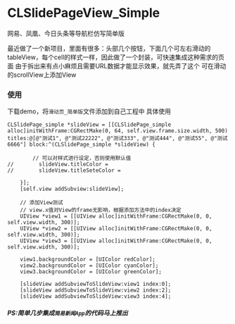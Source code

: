 # CLSlidePageView_Simple
网易、凤凰、今日头条等导航栏仿写简单版

最近做了一个新项目，里面有很多：头部几个按钮，下面几个可左右滑动的tableView，每个cell的样式一样，因此做了一个封装，可快速集成这种需求的页面
由于拆出来有点小麻烦且需要URL数据才能显示效果，就先弄了这个
可在滑动的scrollView上添加View

### 使用
下载demo，将`滑动页_简单版`文件添加到自己工程中
具体使用
```
CLSlidePage_simple *slideView = [[CLSlidePage_simple alloc]initWithFrame:CGRectMake(0, 64, self.view.frame.size.width, 500) titles:@[@"测试1", @"测试22222", @"测试333", @"测试444", @"测试55", @"测试6666"] block:^(CLSlidePage_simple *slideView) {

        // 可以对样式进行设定，否则使用默认值
//        slideView.titleColor =
//        slideView.titleSeteColor =
        
    }];
    [self.view addSubview:slideView];
    
    // 添加View测试
    // view.x值对View的frame无影响，根据添加方法中的index决定
    UIView *view1 = [[UIView alloc]initWithFrame:CGRectMake(0, 0, self.view.width, 300)];
    UIView *view2 = [[UIView alloc]initWithFrame:CGRectMake(0, 0, self.view.width, 300)];
    UIView *view3 = [[UIView alloc]initWithFrame:CGRectMake(0, 0, self.view.width, 300)];

    view1.backgroundColor = [UIColor redColor];
    view2.backgroundColor = [UIColor cyanColor];
    view3.backgroundColor = [UIColor greenColor];

    [slideView addSubviewToSlideView:view1 index:0];
    [slideView addSubviewToSlideView:view2 index:2];
    [slideView addSubviewToSlideView:view3 index:4];

```

##### PS:简单几步集成`简易新闻App`的代码马上推出
